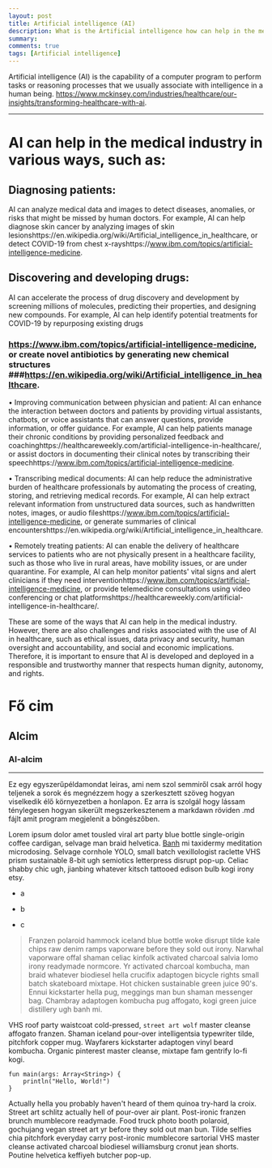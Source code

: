 ```yaml
---
layout: post
title: Artificial intelligence (AI)
description: What is the Artificial intelligence how can help in the medical industry.
summary: 
comments: true
tags: [Artificial intelligence]
---
```


Artificial intelligence (AI) is the capability of a computer program to perform tasks or reasoning processes that we usually associate with intelligence in a human being. https://www.mckinsey.com/industries/healthcare/our-insights/transforming-healthcare-with-ai.

*** 

# AI can help in the medical industry in various ways, such as:

## Diagnosing patients: 

AI can analyze medical data and images to detect diseases, anomalies, or risks that might be missed by human doctors. For example, AI can help diagnose skin cancer by analyzing images of skin lesionshttps://en.wikipedia.org/wiki/Artificial_intelligence_in_healthcare, or detect COVID-19 from chest x-rayshttps://www.ibm.com/topics/artificial-intelligence-medicine.

## Discovering and developing drugs: 

AI can accelerate the process of drug discovery and development by screening millions of molecules, predicting their properties, and designing new compounds. For example, AI can help identify potential treatments for COVID-19 by repurposing existing drugs
### https://www.ibm.com/topics/artificial-intelligence-medicine, or create novel antibiotics by generating new chemical structures ###https://en.wikipedia.org/wiki/Artificial_intelligence_in_healthcare.

•  Improving communication between physician and patient: AI can enhance the interaction between doctors and patients by providing virtual assistants, chatbots, or voice assistants that can answer questions, provide information, or offer guidance. For example, AI can help patients manage their chronic conditions by providing personalized feedback and coachinghttps://healthcareweekly.com/artificial-intelligence-in-healthcare/, or assist doctors in documenting their clinical notes by transcribing their speechhttps://www.ibm.com/topics/artificial-intelligence-medicine.

•  Transcribing medical documents: AI can help reduce the administrative burden of healthcare professionals by automating the process of creating, storing, and retrieving medical records. For example, AI can help extract relevant information from unstructured data sources, such as handwritten notes, images, or audio fileshttps://www.ibm.com/topics/artificial-intelligence-medicine, or generate summaries of clinical encountershttps://en.wikipedia.org/wiki/Artificial_intelligence_in_healthcare.

•  Remotely treating patients: AI can enable the delivery of healthcare services to patients who are not physically present in a healthcare facility, such as those who live in rural areas, have mobility issues, or are under quarantine. For example, AI can help monitor patients' vital signs and alert clinicians if they need interventionhttps://www.ibm.com/topics/artificial-intelligence-medicine, or provide telemedicine consultations using video conferencing or chat platformshttps://healthcareweekly.com/artificial-intelligence-in-healthcare/.

These are some of the ways that AI can help in the medical industry. However, there are also challenges and risks associated with the use of AI in healthcare, such as ethical issues, data privacy and security, human oversight and accountability, and social and economic implications. Therefore, it is important to ensure that AI is developed and deployed in a responsible and trustworthy manner that respects human dignity, autonomy, and rights.










# Fő cim

## Alcim

### Al-alcim

***

Ez egy egyszerűpéldamondat leiras, ami nem szol semmiről csak arról hogy teljenek a sorok és megnézzem hogy a szerkesztett szöveg hogyan viselkedik élő környezetben a honlapon. Ez arra is szolgál hogy lássam ténylegesen hogyan sikerült megszerkesztenem a markdawn röviden .md fájlt amit program megjelenit a böngészőben.

Lorem ipsum dolor amet tousled viral art party blue bottle single-origin coffee cardigan, selvage man braid helvetica. [Banh](//#) mi taxidermy meditation microdosing. Selvage cornhole YOLO, small batch vexillologist raclette VHS prism sustainable 8-bit ugh semiotics letterpress disrupt pop-up. Celiac shabby chic ugh, jianbing whatever kitsch tattooed edison bulb kogi irony etsy.

+ a
- b
* c

> Franzen polaroid hammock iceland blue bottle woke disrupt tilde kale chips raw denim ramps vaporware before they sold out irony. Narwhal vaporware offal shaman celiac kinfolk activated charcoal salvia lomo irony readymade normcore. Yr activated charcoal kombucha, man braid whatever biodiesel hella crucifix adaptogen bicycle rights small batch skateboard mixtape. Hot chicken sustainable green juice 90's. Ennui kickstarter hella pug, meggings man bun shaman messenger bag. Chambray adaptogen kombucha pug affogato, kogi green juice distillery ugh banh mi.

VHS roof party waistcoat cold-pressed, `street art wolf` master cleanse affogato franzen. Shaman iceland pour-over intelligentsia typewriter tilde, pitchfork copper mug. Wayfarers kickstarter adaptogen vinyl beard kombucha. Organic pinterest master cleanse, mixtape fam gentrify lo-fi kogi.

```
fun main(args: Array<String>) {
    println("Hello, World!")
}
```

Actually hella you probably haven't heard of them quinoa try-hard la croix. Street art schlitz actually hell of pour-over air plant. Post-ironic franzen brunch mumblecore readymade. Food truck photo booth polaroid, gochujang vegan street art yr before they sold out man bun. Tilde selfies chia pitchfork everyday carry post-ironic mumblecore sartorial VHS master cleanse activated charcoal biodiesel williamsburg cronut jean shorts. Poutine helvetica keffiyeh butcher pop-up.
